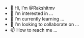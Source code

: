 - 👋 Hi, I’m @Rakshitmv
- 👀 I’m interested in ...
- 🌱 I’m currently learning ...
- 💞️ I’m looking to collaborate on ...
- 📫 How to reach me ...

<!---
Rakshitmv/Rakshitmv is a ✨ special ✨ repository because its `README.md` (this file) appears on your GitHub profile.
You can click the Preview link to take a look at your changes.
--->
